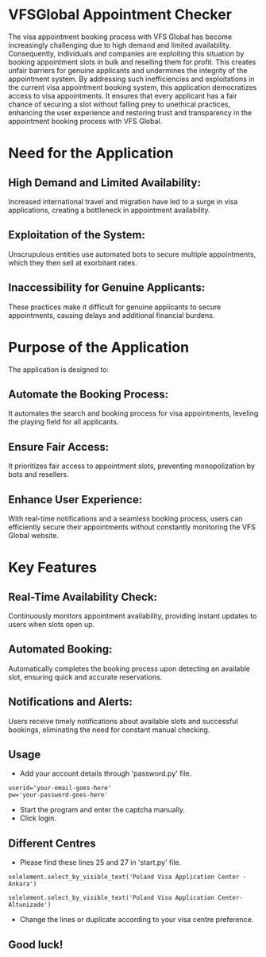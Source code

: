 # VFSGlobal Appointment Checker
The visa appointment booking process with VFS Global has become increasingly challenging due to high demand and limited availability. Consequently, individuals and companies are exploiting this situation by booking appointment slots in bulk and reselling them for profit. This creates unfair barriers for genuine applicants and undermines the integrity of the appointment system. By addressing such inefficiencies and exploitations in the current visa appointment booking system, this application democratizes access to visa appointments. It ensures that every applicant has a fair chance of securing a slot without falling prey to unethical practices, enhancing the user experience and restoring trust and transparency in the appointment booking process with VFS Global.

# Need for the Application
## High Demand and Limited Availability:
Increased international travel and migration have led to a surge in visa applications, creating a bottleneck in appointment availability.
## Exploitation of the System:
Unscrupulous entities use automated bots to secure multiple appointments, which they then sell at exorbitant rates.
## Inaccessibility for Genuine Applicants:
These practices make it difficult for genuine applicants to secure appointments, causing delays and additional financial burdens.

# Purpose of the Application
The application is designed to:
## Automate the Booking Process:
It automates the search and booking process for visa appointments, leveling the playing field for all applicants.
## Ensure Fair Access:
It prioritizes fair access to appointment slots, preventing monopolization by bots and resellers.
## Enhance User Experience:
With real-time notifications and a seamless booking process, users can efficiently secure their appointments without constantly monitoring the VFS Global website.

# Key Features
## Real-Time Availability Check:
Continuously monitors appointment availability, providing instant updates to users when slots open up.
## Automated Booking:
Automatically completes the booking process upon detecting an available slot, ensuring quick and accurate reservations.
## Notifications and Alerts:
Users receive timely notifications about available slots and successful bookings, eliminating the need for constant manual checking.

## Usage
- Add your account details through 'password.py' file.
```
userid='your-email-goes-here'
pw='your-password-goes-here'
```
- Start the program and enter the captcha manually.
- Click login.

## Different Centres
- Please find these lines 25 and 27 in 'start.py' file.
```
selelement.select_by_visible_text('Poland Visa Application Center - Ankara')
```

```
selelement.select_by_visible_text('Poland Visa Application Center-Altunizade')
```
- Change the lines or duplicate according to your visa centre preference.

## Good luck!
